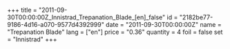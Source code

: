 +++
title = "2011-09-30T00:00:00Z_Innistrad_Trepanation_Blade_[en]_false"
id = "2182be77-9186-4d16-a070-9577d4392999"
date = "2011-09-30T00:00:00Z"
name = "Trepanation Blade"
lang = ["en"]
price = "0.36"
quantity = 4
foil = false
set = "Innistrad"
+++
